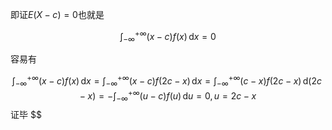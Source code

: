 即证$E(X-c)=0$也就是

$$
\int_{-\infty}^{+\infty}(x-c)f(x)\,\mathrm{d}x=0
$$

容易有

$$
\int_{-\infty}^{+\infty}(x-c)f(x)\,\mathrm{d}x=\int_{-\infty}^{+\infty}(x-c)f(2c-x)\,\mathrm{d}x=\int_{-\infty}^{+\infty}(c-x)f(2c-x)\,\mathrm{d}(2c-x)=-\int_{-\infty}^{+\infty}(u-c)f(u)\,\mathrm{d}u=0,u=2c-x
$$证毕
$$
